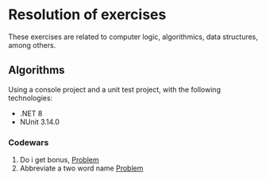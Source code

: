# Resolution of exercises
These exercises are related to computer logic, algorithmics, data structures, among others.
## Algorithms
Using a console project and a unit test project, with the following technologies:
- .NET 8
- NUnit 3.14.0
### Codewars
1) Do i get bonus, [Problem](/Exercises.Algorithms/Codewars/DoIGetBonus/DoIGetBonus.md)
2) Abbreviate a two word name [Problem](/Exercises.Algorithms/Codewars/AbbreviateATwoWordName/AbbreviateATwoWordName.md)
